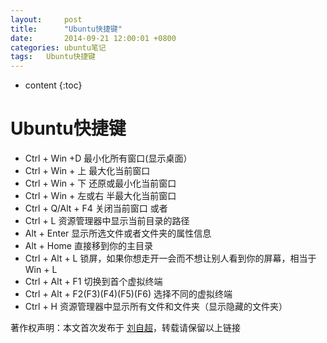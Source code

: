 ```yaml
---
layout:     post
title:      "Ubuntu快捷键"
date:       2014-09-21 12:00:01 +0800
categories:	ubuntu笔记
tags:	Ubuntu快捷键
---
```


* content
{:toc}




# Ubuntu快捷键

- Ctrl + Win +D 最小化所有窗口(显示桌面）
- Ctrl + Win + 上 最大化当前窗口
- Ctrl + Win + 下 还原或最小化当前窗口
- Ctrl + Win + 左或右 半最大化当前窗口
- Ctrl + Q/Alt + F4 关闭当前窗口 或者 
- Ctrl + L 资源管理器中显示当前目录的路径
- Alt + Enter 显示所选文件或者文件夹的属性信息
- Alt + Home 直接移到你的主目录
- Ctrl + Alt + L 锁屏，如果你想走开一会而不想让别人看到你的屏幕，相当于 Win + L
- Ctrl + Alt + F1 切换到首个虚拟终端
- Ctrl + Alt + F2(F3)(F4)(F5)(F6) 选择不同的虚拟终端
- Ctrl + H 资源管理器中显示所有文件和文件夹（显示隐藏的文件夹）


著作权声明：本文首次发布于 [刘自超](https://liuwc.xyz)，转载请保留以上链接
